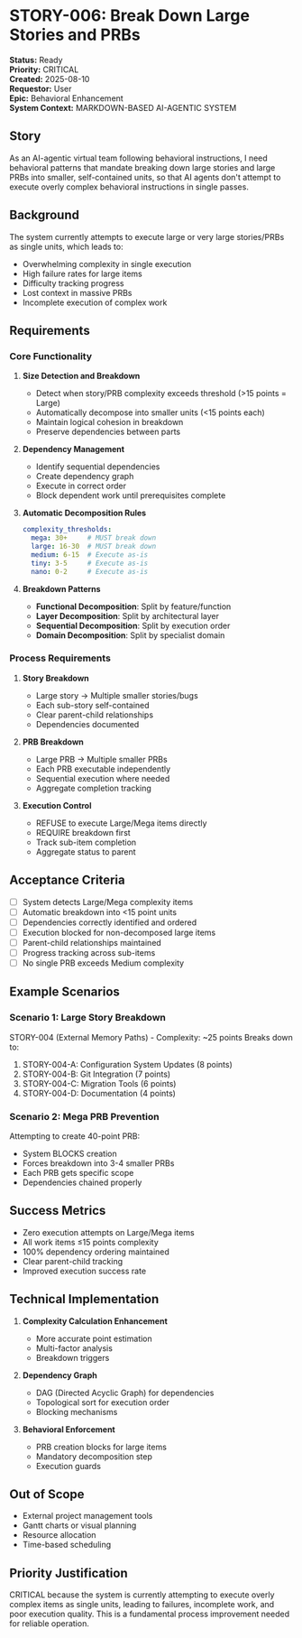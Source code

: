 # STORY-006: Break Down Large Stories and PRBs

**Status:** Ready  
**Priority:** CRITICAL  
**Created:** 2025-08-10  
**Requestor:** User  
**Epic:** Behavioral Enhancement  
**System Context:** MARKDOWN-BASED AI-AGENTIC SYSTEM

## Story
As an AI-agentic virtual team following behavioral instructions, I need behavioral patterns that mandate breaking down large stories and large PRBs into smaller, self-contained units, so that AI agents don't attempt to execute overly complex behavioral instructions in single passes.

## Background
The system currently attempts to execute large or very large stories/PRBs as single units, which leads to:
- Overwhelming complexity in single execution
- High failure rates for large items
- Difficulty tracking progress
- Lost context in massive PRBs
- Incomplete execution of complex work

## Requirements

### Core Functionality

1. **Size Detection and Breakdown**
   - Detect when story/PRB complexity exceeds threshold (>15 points = Large)
   - Automatically decompose into smaller units (<15 points each)
   - Maintain logical cohesion in breakdown
   - Preserve dependencies between parts

2. **Dependency Management**
   - Identify sequential dependencies
   - Create dependency graph
   - Execute in correct order
   - Block dependent work until prerequisites complete

3. **Automatic Decomposition Rules**
   ```yaml
   complexity_thresholds:
     mega: 30+     # MUST break down
     large: 16-30  # MUST break down  
     medium: 6-15  # Execute as-is
     tiny: 3-5     # Execute as-is
     nano: 0-2     # Execute as-is
   ```

4. **Breakdown Patterns**
   - **Functional Decomposition**: Split by feature/function
   - **Layer Decomposition**: Split by architectural layer
   - **Sequential Decomposition**: Split by execution order
   - **Domain Decomposition**: Split by specialist domain

### Process Requirements

1. **Story Breakdown**
   - Large story → Multiple smaller stories/bugs
   - Each sub-story self-contained
   - Clear parent-child relationships
   - Dependencies documented

2. **PRB Breakdown**
   - Large PRB → Multiple smaller PRBs
   - Each PRB executable independently
   - Sequential execution where needed
   - Aggregate completion tracking

3. **Execution Control**
   - REFUSE to execute Large/Mega items directly
   - REQUIRE breakdown first
   - Track sub-item completion
   - Aggregate status to parent

## Acceptance Criteria

- [ ] System detects Large/Mega complexity items
- [ ] Automatic breakdown into <15 point units
- [ ] Dependencies correctly identified and ordered
- [ ] Execution blocked for non-decomposed large items
- [ ] Parent-child relationships maintained
- [ ] Progress tracking across sub-items
- [ ] No single PRB exceeds Medium complexity

## Example Scenarios

### Scenario 1: Large Story Breakdown
STORY-004 (External Memory Paths) - Complexity: ~25 points
Breaks down to:
1. STORY-004-A: Configuration System Updates (8 points)
2. STORY-004-B: Git Integration (7 points)  
3. STORY-004-C: Migration Tools (6 points)
4. STORY-004-D: Documentation (4 points)

### Scenario 2: Mega PRB Prevention
Attempting to create 40-point PRB:
- System BLOCKS creation
- Forces breakdown into 3-4 smaller PRBs
- Each PRB gets specific scope
- Dependencies chained properly

## Success Metrics

- Zero execution attempts on Large/Mega items
- All work items ≤15 points complexity
- 100% dependency ordering maintained
- Clear parent-child tracking
- Improved execution success rate

## Technical Implementation

1. **Complexity Calculation Enhancement**
   - More accurate point estimation
   - Multi-factor analysis
   - Breakdown triggers

2. **Dependency Graph**
   - DAG (Directed Acyclic Graph) for dependencies
   - Topological sort for execution order
   - Blocking mechanisms

3. **Behavioral Enforcement**
   - PRB creation blocks for large items
   - Mandatory decomposition step
   - Execution guards

## Out of Scope

- External project management tools
- Gantt charts or visual planning
- Resource allocation
- Time-based scheduling

## Priority Justification

CRITICAL because the system is currently attempting to execute overly complex items as single units, leading to failures, incomplete work, and poor execution quality. This is a fundamental process improvement needed for reliable operation.